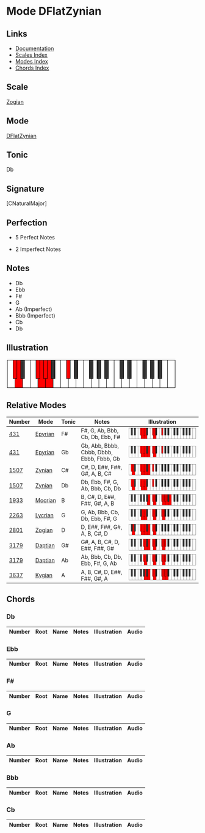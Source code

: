 # Mode DFlatZynian

## Links

- [Documentation](index.md)
- [Scales Index](Scales.md)
- [Modes Index](Modes.md)
- [Chords Index](Chords.md)

## Scale

[Zogian](ScaleZogian.md)

## Mode

[DFlatZynian](ModeDFlatZynian.md)

## Tonic

Db

## Signature

[CNaturalMajor]

## Perfection

 - 5 Perfect Notes

 - 2 Imperfect Notes

## Notes

- Db
- Ebb
- F#
- G
- Ab (Imperfect)
- Bbb (Imperfect)
- Cb
- Db

## Illustration

![DFlatZynian](ModeDFlatZynian.png)

## Relative Modes

| Number | Mode | Tonic | Notes | Illustration |
|--------|------|-------|-------|--------------|
| [431](https://ianring.com/musictheory/scales/431) | [Epyrian](ModeEpyrian.md) | F# | F#, G, Ab, Bbb, Cb, Db, Ebb, F# | ![FSharpEpyrian](ModeFSharpEpyrian.png) |
| [431](https://ianring.com/musictheory/scales/431) | [Epyrian](ModeEpyrian.md) | Gb | Gb, Abb, Bbbb, Cbbb, Dbbb, Ebbb, Fbbb, Gb | ![GFlatEpyrian](ModeGFlatEpyrian.png) |
| [1507](https://ianring.com/musictheory/scales/1507) | [Zynian](ModeZynian.md) | C# | C#, D, E##, F##, G#, A, B, C# | ![CSharpZynian](ModeCSharpZynian.png) |
| [1507](https://ianring.com/musictheory/scales/1507) | [Zynian](ModeZynian.md) | Db | Db, Ebb, F#, G, Ab, Bbb, Cb, Db | ![DFlatZynian](ModeDFlatZynian.png) |
| [1933](https://ianring.com/musictheory/scales/1933) | [Mocrian](ModeMocrian.md) | B | B, C#, D, E##, F##, G#, A, B | ![BNaturalMocrian](ModeBNaturalMocrian.png) |
| [2263](https://ianring.com/musictheory/scales/2263) | [Lycrian](ModeLycrian.md) | G | G, Ab, Bbb, Cb, Db, Ebb, F#, G | ![GNaturalLycrian](ModeGNaturalLycrian.png) |
| [2801](https://ianring.com/musictheory/scales/2801) | [Zogian](ModeZogian.md) | D | D, E##, F##, G#, A, B, C#, D | ![DNaturalZogian](ModeDNaturalZogian.png) |
| [3179](https://ianring.com/musictheory/scales/3179) | [Daptian](ModeDaptian.md) | G# | G#, A, B, C#, D, E##, F##, G# | ![GSharpDaptian](ModeGSharpDaptian.png) |
| [3179](https://ianring.com/musictheory/scales/3179) | [Daptian](ModeDaptian.md) | Ab | Ab, Bbb, Cb, Db, Ebb, F#, G, Ab | ![AFlatDaptian](ModeAFlatDaptian.png) |
| [3637](https://ianring.com/musictheory/scales/3637) | [Kygian](ModeKygian.md) | A | A, B, C#, D, E##, F##, G#, A | ![ANaturalKygian](ModeANaturalKygian.png) |

## Chords

### Db

| Number | Root | Name | Notes | Illustration | Audio |
|--------|------|------|-------|--------------|-------|

### Ebb

| Number | Root | Name | Notes | Illustration | Audio |
|--------|------|------|-------|--------------|-------|

### F#

| Number | Root | Name | Notes | Illustration | Audio |
|--------|------|------|-------|--------------|-------|

### G

| Number | Root | Name | Notes | Illustration | Audio |
|--------|------|------|-------|--------------|-------|

### Ab

| Number | Root | Name | Notes | Illustration | Audio |
|--------|------|------|-------|--------------|-------|

### Bbb

| Number | Root | Name | Notes | Illustration | Audio |
|--------|------|------|-------|--------------|-------|

### Cb

| Number | Root | Name | Notes | Illustration | Audio |
|--------|------|------|-------|--------------|-------|

